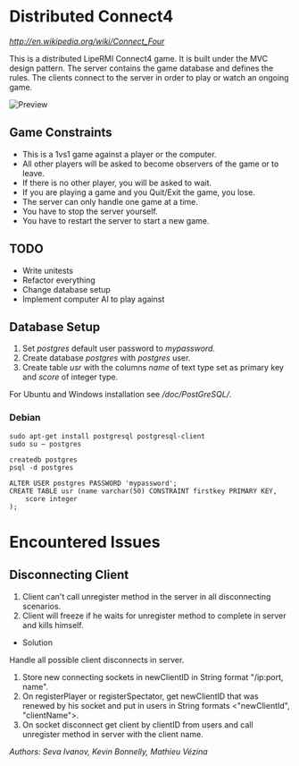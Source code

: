 # Distributed Connect4

*http://en.wikipedia.org/wiki/Connect_Four*

This is a distributed LipeRMI Connect4 game. It is built under the MVC design pattern. The server contains the game database and defines the rules. The clients connect to the server in order to play or watch an ongoing game.

![Preview](https://raw.githubusercontent.com/sevaivanov/connect4/master/src/img/preview.png)

## Game Constraints

* This is a 1vs1 game against a player or the computer.
* All other players will be asked to become observers of the game or to leave.
* If there is no other player, you will be asked to wait.
* If you are playing a game and you Quit/Exit the game, you lose.
* The server can only handle one game at a time.
* You have to stop the server yourself.
* You have to restart the server to start a new game.

## TODO

* Write unitests
* Refactor everything
* Change database setup
* Implement computer AI to play against

## Database Setup

1. Set *postgres* default user password to *mypassword*.
2. Create database *postgres* with *postgres* user.
3. Create table *usr* with the columns *name* of text type set as primary key and *score* of integer type.

For Ubuntu and Windows installation see */doc/PostGreSQL/*.

### Debian

    sudo apt-get install postgresql postgresql-client
    sudo su – postgres
    
    createdb postgres
    psql -d postgres
    
    ALTER USER postgres PASSWORD 'mypassword';
    CREATE TABLE usr (name varchar(50) CONSTRAINT firstkey PRIMARY KEY,
        score integer
    );

# Encountered Issues

## Disconnecting Client

1. Client can't call unregister method in the server in all disconnecting scenarios.
2. Client will freeze if he waits for unregister method to complete in server and kills himself.

* Solution

Handle all possible client disconnects in server.

1. Store new connecting sockets in newClientID in String format "/ip:port, name".
2. On registerPlayer or registerSpectator, get newClientID that was renewed by his socket and put in users in String formats <"newClientId", "clientName">.
3. On socket disconnect get client by clientID from users and call unregister method in server with the client name.

*Authors: Seva Ivanov, Kevin Bonnelly, Mathieu Vézina*

